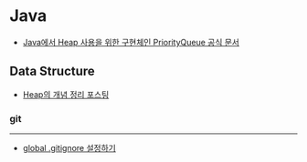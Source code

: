 # Java

- [Java에서 Heap 사용을 위한 구현체인 PriorityQueue 공식 문서](https://docs.oracle.com/javase/7/docs/api/java/util/PriorityQueue.html)

## Data Structure

- [Heap의 개념 정리 포스팅](https://gmlwjd9405.github.io/2018/05/10/data-structure-heap.html)

### git

---

- [global .gitignore 설정하기](https://gist.github.com/subfuzion/db7f57fff2fb6998a16c)





